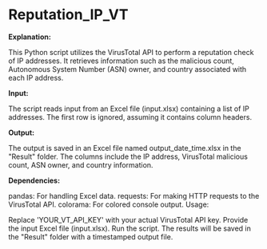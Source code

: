 # Reputation_IP_VT
**Explanation:**

This Python script utilizes the VirusTotal API to perform a reputation check of IP addresses. It retrieves information such as the malicious count, Autonomous System Number (ASN) owner, and country associated with each IP address.

**Input:**

The script reads input from an Excel file (input.xlsx) containing a list of IP addresses. The first row is ignored, assuming it contains column headers.

**Output:**

The output is saved in an Excel file named output_date_time.xlsx in the "Result" folder. The columns include the IP address, VirusTotal malicious count, ASN owner, and country information.

**Dependencies:**

pandas: For handling Excel data.
requests: For making HTTP requests to the VirusTotal API.
colorama: For colored console output.
Usage:

Replace 'YOUR_VT_API_KEY' with your actual VirusTotal API key.
Provide the input Excel file (input.xlsx).
Run the script.
The results will be saved in the "Result" folder with a timestamped output file.
